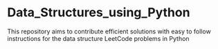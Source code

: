 # Data_Structures_using_Python
This repository aims to contribute efficient solutions with easy to follow instructions for the data structure LeetCode problems in Python
